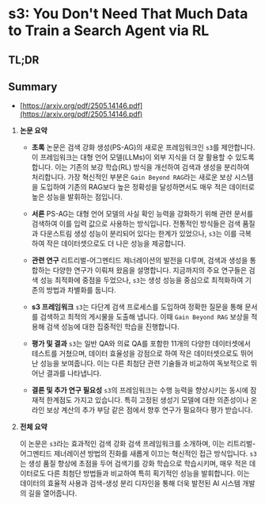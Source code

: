 # s3: You Don't Need That Much Data to Train a Search Agent via RL
## TL;DR
## Summary
- [https://arxiv.org/pdf/2505.14146.pdf](https://arxiv.org/pdf/2505.14146.pdf)

1. **논문 요약**

   - **초록**
     논문은 검색 강화 생성(PS-AG)의 새로운 프레임워크인 `s3`를 제안합니다. 이 프레임워크는 대형 언어 모델(LLMs)이 외부 지식을 더 잘 활용할 수 있도록 합니다. 이는 기존의 보강 학습(RL) 방식을 개선하여 검색과 생성을 분리하여 처리합니다. 가장 혁신적인 부분은 `Gain Beyond RAG`라는 새로운 보상 시스템을 도입하여 기존의 RAG보다 높은 정확성을 달성하면서도 매우 적은 데이터로 높은 성능을 발휘하는 점입니다.

   - **서론**
     PS-AG는 대형 언어 모델의 사실 확인 능력을 강화하기 위해 관련 문서를 검색하여 이를 입력 값으로 사용하는 방식입니다. 전통적인 방식들은 검색 품질과 다운스트림 생성 성능이 분리되어 있다는 한계가 있었으나, `s3`는 이를 극복하여 작은 데이터셋으로도 더 나은 성능을 제공합니다.

   - **관련 연구**
     리트리벌-어그멘티드 제너레이션의 발전을 다루며, 검색과 생성을 통합하는 다양한 연구가 이뤄져 왔음을 설명합니다. 지금까지의 주요 연구들은 검색 성능 최적화에 중점을 두었으나, `s3`는 생성 성능을 중심으로 최적화하여 기존의 방법과 차별화를 둡니다.

   - **s3 프레임워크**
     `s3`는 다단계 검색 프로세스를 도입하여 정확한 질문을 통해 문서를 검색하고 최적의 게시물을 도출해 냅니다. 이때 `Gain Beyond RAG` 보상을 적용해 검색 성능에 대한 집중적인 학습을 진행합니다.

   - **평가 및 결과**
     `s3`는 일반 QA와 의료 QA를 포함한 11개의 다양한 데이터셋에서 테스트를 거쳤으며, 데이터 효율성을 강점으로 하여 작은 데이터셋으로도 뛰어난 성능을 보여줍니다. 이는 다른 최첨단 관련 기술들과 비교하여 독보적으로 뛰어난 결과를 나타냅니다.

   - **결론 및 추가 연구 필요성**
     `s3`의 프레임워크는 수행 능력을 향상시키는 동시에 잠재적 한계점도 가지고 있습니다. 특히 고정된 생성기 모델에 대한 의존성이나 온라인 보상 계산의 추가 부담 같은 점에서 향후 연구가 필요하다 평가 받습니다.

2. **전체 요약**

   이 논문은 `s3`라는 효과적인 검색 강화 검색 프레임워크를 소개하며, 이는 리트리벌-어그멘티드 제너레이션 방법의 진화를 새롭게 이끄는 혁신적인 접근 방식입니다. `s3`는 생성 품질 향상에 초점을 두어 검색기를 강화 학습으로 학습시키며, 매우 적은 데이터로도 다른 최첨단 방법들과 비교하여 특히 획기적인 성능을 발휘합니다. 이는 데이터의 효율적 사용과 검색-생성 분리 디자인을 통해 더욱 발전된 AI 시스템 개발의 길을 열어줍니다.